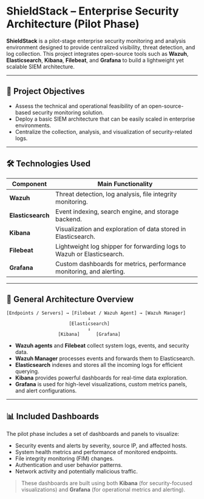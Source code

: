 # **ShieldStack – Enterprise Security Architecture (Pilot Phase)**

**ShieldStack** is a pilot-stage enterprise security monitoring and analysis environment designed to provide centralized visibility, threat detection, and log collection. This project integrates open-source tools such as **Wazuh**, **Elasticsearch**, **Kibana**, **Filebeat**, and **Grafana** to build a lightweight yet scalable SIEM architecture.

---

## 📌 **Project Objectives**

* Assess the technical and operational feasibility of an open-source-based security monitoring solution.
* Deploy a basic SIEM architecture that can be easily scaled in enterprise environments.
* Centralize the collection, analysis, and visualization of security-related logs.

---

## 🛠️ **Technologies Used**

| Component         | Main Functionality                                                     |
| ----------------- | ---------------------------------------------------------------------- |
| **Wazuh**         | Threat detection, log analysis, file integrity monitoring.             |
| **Elasticsearch** | Event indexing, search engine, and storage backend.                    |
| **Kibana**        | Visualization and exploration of data stored in Elasticsearch.         |
| **Filebeat**      | Lightweight log shipper for forwarding logs to Wazuh or Elasticsearch. |
| **Grafana**       | Custom dashboards for metrics, performance monitoring, and alerting.   |

---

## 🧱 **General Architecture Overview**

```
[Endpoints / Servers] → [Filebeat / Wazuh Agent] → [Wazuh Manager]
                              ↓
                       [Elasticsearch]
                              ↓
                   [Kibana]      [Grafana]
```

* **Wazuh agents** and **Filebeat** collect system logs, events, and security data.
* **Wazuh Manager** processes events and forwards them to Elasticsearch.
* **Elasticsearch** indexes and stores all the incoming logs for efficient querying.
* **Kibana** provides powerful dashboards for real-time data exploration.
* **Grafana** is used for high-level visualizations, custom metrics panels, and alert configurations.

---

## 📊 **Included Dashboards**

The pilot phase includes a set of dashboards and panels to visualize:

* Security events and alerts by severity, source IP, and affected hosts.
* System health metrics and performance of monitored endpoints.
* File integrity monitoring (FIM) changes.
* Authentication and user behavior patterns.
* Network activity and potentially malicious traffic.

> These dashboards are built using both **Kibana** (for security-focused visualizations) and **Grafana** (for operational metrics and alerting).
